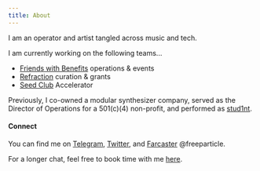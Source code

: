 ```yaml
---
title: About
---
```


I am an operator and artist tangled across music and tech.

I am currently working on the following teams... 

* [Friends with Benefits](https://fwb.help/) operations & events 
* [Refraction](https://www.refractionfestival.com/) curation & grants
* [Seed Club](https://www.seedclub.xyz/) Accelerator 

Previously, I co-owned a modular synthesizer company, served as the Director of Operations for a 501(c)(4) non-profit, and performed as [stud1nt](https://stud1nt.nyc/).

#### Connect

You can find me on [Telegram](https://t.me/freeparticle), [Twitter](https://twitter.com/dethesaurize), and [Farcaster](https://www.farcaster.xyz/) @freeparticle.

For a longer chat, feel free to book time with me [here](https://calendly.com/yzzi).
